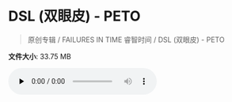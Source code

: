 # DSL (双眼皮) - PETO

> 原创专辑 / FAILURES IN TIME 睿智时间 / DSL (双眼皮) - PETO

**文件大小**: 33.75 MB

<audio preload="none" controls><source src="https://file.hsyhx.top/video/原创专辑/FAILURES IN TIME 睿智时间/DSL (双眼皮) - PETO.flac" type="audio/mpeg">🤔 您的浏览器不支持此音频格式</audio>